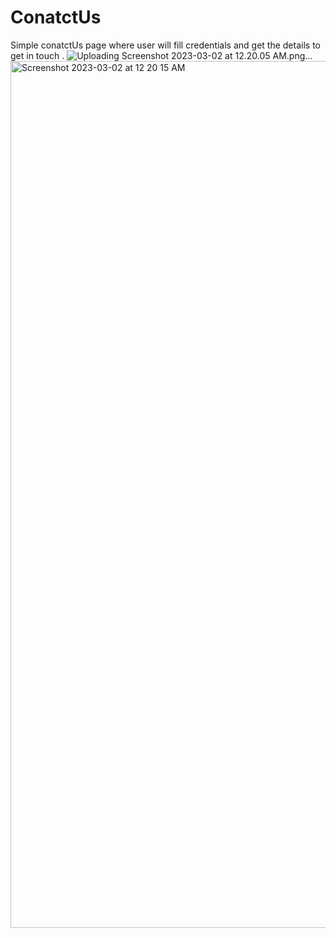 # ConatctUs
Simple conatctUs page where user will fill credentials and get the details to get in touch .
![Uploading Screenshot 2023-03-02 at 12.20.05 AM.png…]()
<img width="1387" alt="Screenshot 2023-03-02 at 12 20 15 AM" src="https://user-images.githubusercontent.com/114260567/222239137-ff720b59-1a75-4fff-a83c-d5568fe88d0a.png">
